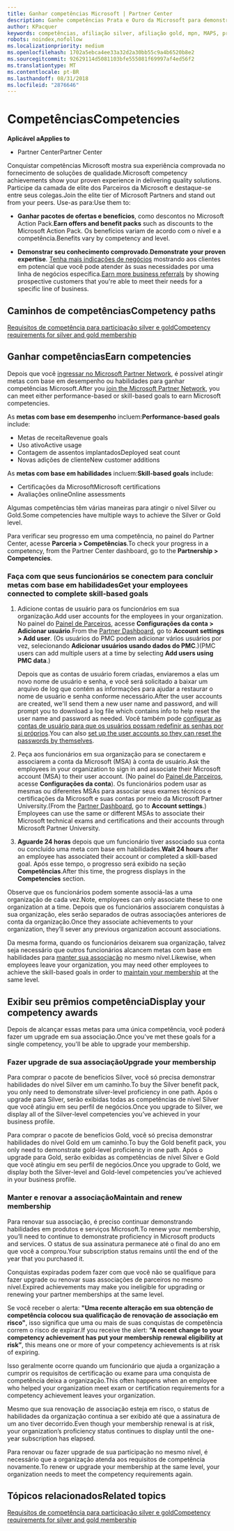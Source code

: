 ```yaml
---
title: Ganhar competências Microsoft | Partner Center
description: Ganhe competências Prata e Ouro da Microsoft para demonstrar seu conhecimento comprovado no fornecimento de soluções de qualidade em uma área especializada de negócios
author: KPacquer
keywords: competências, afiliação silver, afiliação gold, mpn, MAPS, proficiência, benefícios, metas de desempenho, metas de habilidades
robots: noindex,nofollow
ms.localizationpriority: medium
ms.openlocfilehash: 1702a5ebca4ee33a32d2a30bb55c9a4b6520b8e2
ms.sourcegitcommit: 92629114d5081103bfe555081f69997af4ed56f2
ms.translationtype: MT
ms.contentlocale: pt-BR
ms.lasthandoff: 08/31/2018
ms.locfileid: "2876646"
---
```

<!--
•   FWLink https://go.microsoft.com/fwlink/?linkid=851080 : top of page
•   FWLink https://go.microsoft.com/fwlink/?linkid=851281: top of page (duplicate)
•   FWLink https://go.microsoft.com/fwlink/?linkid=851079: Competencies (#attainment_paths)
•   FWLink https://go.microsoft.com/fwlink/?linkid=851081: Maintain and renew membership (#maintain_membership)
•   FWLink https://go.microsoft.com/fwlink/?linkid=851082: Get your employees connected to complete skill-based goals (#associating_achievements)
•   FWLink https://go.microsoft.com/fwlink/?linkid=851083 : Achievement overrides (#achievement_override)
•   FWLink: https://go.microsoft.com/fwlink/?linkid=851236: UI link, goes to the place where you import new users. Temporarily points to the Partner Center homepage.
•   FWLink: https://go.microsoft.com/fwlink/?linkid=851607 :Will go to the docs page for Silver/Gold competency achievements. Currently goes to https://partnercenter.microsoft.com/partner/cloud-solution-provider 

 -->

# <a name="competencies"></a><span data-ttu-id="2e2b1-104">Competências</span><span class="sxs-lookup"><span data-stu-id="2e2b1-104">Competencies</span></span>

**<span data-ttu-id="2e2b1-105">Aplicável a</span><span class="sxs-lookup"><span data-stu-id="2e2b1-105">Applies to</span></span>**
-  <span data-ttu-id="2e2b1-106">Partner Center</span><span class="sxs-lookup"><span data-stu-id="2e2b1-106">Partner Center</span></span>

<span data-ttu-id="2e2b1-107">Conquistar competências Microsoft mostra sua experiência comprovada no fornecimento de soluções de qualidade.</span><span class="sxs-lookup"><span data-stu-id="2e2b1-107">Microsoft competency achievements show your proven experience in delivering quality solutions.</span></span> <span data-ttu-id="2e2b1-108">Participe da camada de elite dos Parceiros da Microsoft e destaque-se entre seus colegas.</span><span class="sxs-lookup"><span data-stu-id="2e2b1-108">Join the elite tier of Microsoft Partners and stand out from your peers.</span></span> <span data-ttu-id="2e2b1-109">Use-as para:</span><span class="sxs-lookup"><span data-stu-id="2e2b1-109">Use them to:</span></span> 

*  <span data-ttu-id="2e2b1-110">**Ganhar pacotes de ofertas e benefícios**, como descontos no Microsoft Action Pack.</span><span class="sxs-lookup"><span data-stu-id="2e2b1-110">**Earn offers and benefit packs** such as discounts to the Microsoft Action Pack.</span></span> <span data-ttu-id="2e2b1-111">Os benefícios variam de acordo com o nível e a competência.</span><span class="sxs-lookup"><span data-stu-id="2e2b1-111">Benefits vary by competency and level.</span></span> 

*  <span data-ttu-id="2e2b1-112">**Demonstrar seu conhecimento comprovado**.</span><span class="sxs-lookup"><span data-stu-id="2e2b1-112">**Demonstrate your proven expertise**.</span></span> <span data-ttu-id="2e2b1-113">[Tenha mais indicações de negócios](referrals.md) mostrando aos clientes em potencial que você pode atender às suas necessidades por uma linha de negócios específica.</span><span class="sxs-lookup"><span data-stu-id="2e2b1-113">[Earn more business referrals](referrals.md) by showing prospective customers that you're able to meet their needs for a specific line of business.</span></span>

## <a href="" id="attainment_paths"></a> <span data-ttu-id="2e2b1-114">Caminhos de competências</span><span class="sxs-lookup"><span data-stu-id="2e2b1-114">Competency paths</span></span>

[<span data-ttu-id="2e2b1-115">Requisitos de competência para participação silver e gold</span><span class="sxs-lookup"><span data-stu-id="2e2b1-115">Competency requirements for silver and gold membership</span></span>](learn-about-competencies.md)

## <a name="earn-competencies"></a><span data-ttu-id="2e2b1-116">Ganhar competências</span><span class="sxs-lookup"><span data-stu-id="2e2b1-116">Earn competencies</span></span>

<span data-ttu-id="2e2b1-117">Depois que você [ingressar no Microsoft Partner Network](mpn-overview.md), é possível atingir metas com base em desempenho ou habilidades para ganhar competências Microsoft.</span><span class="sxs-lookup"><span data-stu-id="2e2b1-117">After you [join the Microsoft Partner Network](mpn-overview.md), you can meet either performance-based or skill-based goals to earn Microsoft competencies.</span></span> 

<span data-ttu-id="2e2b1-118">As **metas com base em desempenho** incluem:</span><span class="sxs-lookup"><span data-stu-id="2e2b1-118">**Performance-based goals** include:</span></span> 
* <span data-ttu-id="2e2b1-119">Metas de receita</span><span class="sxs-lookup"><span data-stu-id="2e2b1-119">Revenue goals</span></span>
* <span data-ttu-id="2e2b1-120">Uso ativo</span><span class="sxs-lookup"><span data-stu-id="2e2b1-120">Active usage</span></span>
* <span data-ttu-id="2e2b1-121">Contagem de assentos implantados</span><span class="sxs-lookup"><span data-stu-id="2e2b1-121">Deployed seat count</span></span>
* <span data-ttu-id="2e2b1-122">Novas adições de cliente</span><span class="sxs-lookup"><span data-stu-id="2e2b1-122">New customer additions</span></span>

<span data-ttu-id="2e2b1-123">As **metas com base em habilidades** incluem:</span><span class="sxs-lookup"><span data-stu-id="2e2b1-123">**Skill-based goals** include:</span></span> 
* <span data-ttu-id="2e2b1-124">Certificações da Microsoft</span><span class="sxs-lookup"><span data-stu-id="2e2b1-124">Microsoft certifications</span></span>
* <span data-ttu-id="2e2b1-125">Avaliações online</span><span class="sxs-lookup"><span data-stu-id="2e2b1-125">Online assessments</span></span> 

<span data-ttu-id="2e2b1-126">Algumas competências têm várias maneiras para atingir o nível Silver ou Gold.</span><span class="sxs-lookup"><span data-stu-id="2e2b1-126">Some competencies have multiple ways to achieve the Silver or Gold level.</span></span>

<span data-ttu-id="2e2b1-127">Para verificar seu progresso em uma competência, no painel do Partner Center, acesse **Parceria > Competências**.</span><span class="sxs-lookup"><span data-stu-id="2e2b1-127">To check your progress in a competency, from the Partner Center dashboard, go to the **Partnership > Competencies**.</span></span> 

### <a href="" id="associating_achievements"></a><span data-ttu-id="2e2b1-128">Faça com que seus funcionários se conectem para concluir metas com base em habilidades</span><span class="sxs-lookup"><span data-stu-id="2e2b1-128">Get your employees connected to complete skill-based goals</span></span>

1.  <span data-ttu-id="2e2b1-129">Adicione contas de usuário para os funcionários em sua organização.</span><span class="sxs-lookup"><span data-stu-id="2e2b1-129">Add user accounts for the employees in your organization.</span></span> <span data-ttu-id="2e2b1-130">No painel do [Painel de Parceiros](http://partnercenter.microsoft.com), acesse **Configurações da conta > Adicionar usuário**.</span><span class="sxs-lookup"><span data-stu-id="2e2b1-130">From the [Partner Dashboard](http://partnercenter.microsoft.com), go to **Account settings > Add user**.</span></span> <span data-ttu-id="2e2b1-131">(Os usuários do PMC podem adicionar vários usuários por vez, selecionando **Adicionar usuários usando dados do PMC**.)</span><span class="sxs-lookup"><span data-stu-id="2e2b1-131">(PMC users can add multiple users at a time by selecting **Add users using PMC data**.)</span></span>

    <span data-ttu-id="2e2b1-132">Depois que as contas de usuário forem criadas, enviaremos a elas um novo nome de usuário e senha, e você será solicitado a baixar um arquivo de log que contém as informações para ajudar a restaurar o nome de usuário e senha conforme necessário.</span><span class="sxs-lookup"><span data-stu-id="2e2b1-132">After the user accounts are created, we'll send them a new user name and password, and will prompt you to download a log file which contains info to help reset the user name and password as needed.</span></span> <span data-ttu-id="2e2b1-133">Você também pode [configurar as contas de usuário para que os usuários possam redefinir as senhas por si próprios](https://docs.microsoft.com/en-us/azure/active-directory/active-directory-passwords-getting-started).</span><span class="sxs-lookup"><span data-stu-id="2e2b1-133">You can also [set up the user accounts so they can reset the passwords by themselves](https://docs.microsoft.com/en-us/azure/active-directory/active-directory-passwords-getting-started).</span></span>

2. <span data-ttu-id="2e2b1-134">Peça aos funcionários em sua organização para se conectarem e associarem a conta da Microsoft (MSA) à conta de usuário.</span><span class="sxs-lookup"><span data-stu-id="2e2b1-134">Ask the employees in your organization to sign in and associate their Microsoft account (MSA) to their user account.</span></span> <span data-ttu-id="2e2b1-135">(No painel do [Painel de Parceiros](http://partnercenter.microsoft.com), acesse **Configurações da conta**). Os funcionários podem usar as mesmas ou diferentes MSAs para associar seus exames técnicos e certificações da Microsoft e suas contas por meio da Microsoft Partner University.</span><span class="sxs-lookup"><span data-stu-id="2e2b1-135">(From the [Partner Dashboard](http://partnercenter.microsoft.com), go to **Account settings**.) Employees can use the same or different MSAs to associate their Microsoft technical exams and certifications and their accounts through Microsoft Partner University.</span></span>

3.  <span data-ttu-id="2e2b1-136">**Aguarde 24 horas** depois que um funcionário tiver associado sua conta ou concluído uma meta com base em habilidades.</span><span class="sxs-lookup"><span data-stu-id="2e2b1-136">**Wait 24 hours** after an employee has associated their account or completed a skill-based goal.</span></span> <span data-ttu-id="2e2b1-137">Após esse tempo, o progresso será exibido na seção **Competências**.</span><span class="sxs-lookup"><span data-stu-id="2e2b1-137">After this time, the progress displays in the **Competencies** section.</span></span>

<span data-ttu-id="2e2b1-138">Observe que os funcionários podem somente associá-las a uma organização de cada vez.</span><span class="sxs-lookup"><span data-stu-id="2e2b1-138">Note, employees can only associate these to one organization at a time.</span></span> <span data-ttu-id="2e2b1-139">Depois que os funcionários associarem conquistas à sua organização, eles serão separados de outras associações anteriores de conta da organização.</span><span class="sxs-lookup"><span data-stu-id="2e2b1-139">Once they associate achievements to your organization, they’ll sever any previous organization account associations.</span></span>

<span data-ttu-id="2e2b1-140">Da mesma forma, quando os funcionários deixarem sua organização, talvez seja necessário que outros funcionários alcancem metas com base em habilidades para [manter sua associação](#maintaining_membership) no mesmo nível.</span><span class="sxs-lookup"><span data-stu-id="2e2b1-140">Likewise, when employees leave your organization, you may need other employees to achieve the skill-based goals in order to [maintain your membership](#maintaining_membership) at the same level.</span></span>

## <a name="display-your-competency-awards"></a><span data-ttu-id="2e2b1-141">Exibir seu prêmios competência</span><span class="sxs-lookup"><span data-stu-id="2e2b1-141">Display your competency awards</span></span>

<span data-ttu-id="2e2b1-142">Depois de alcançar essas metas para uma única competência, você poderá fazer um upgrade em sua associação.</span><span class="sxs-lookup"><span data-stu-id="2e2b1-142">Once you've met these goals for a single competency, you'll be able to upgrade your membership.</span></span>

### <a name="upgrade-your-membership"></a><span data-ttu-id="2e2b1-143">Fazer upgrade de sua associação</span><span class="sxs-lookup"><span data-stu-id="2e2b1-143">Upgrade your membership</span></span>

<span data-ttu-id="2e2b1-144">Para comprar o pacote de benefícios Silver, você só precisa demonstrar habilidades do nível Silver em um caminho.</span><span class="sxs-lookup"><span data-stu-id="2e2b1-144">To buy the Silver benefit pack, you only need to demonstrate silver-level proficiency in one path.</span></span> <span data-ttu-id="2e2b1-145">Após o upgrade para Silver, serão exibidas todas as competências de nível Silver que você atingiu em seu perfil de negócios.</span><span class="sxs-lookup"><span data-stu-id="2e2b1-145">Once you upgrade to Silver, we display all of the Silver-level competencies you’ve achieved in your business profile.</span></span> 

<span data-ttu-id="2e2b1-146">Para comprar o pacote de benefícios Gold, você só precisa demonstrar habilidades do nível Gold em um caminho.</span><span class="sxs-lookup"><span data-stu-id="2e2b1-146">To buy the Gold benefit pack, you only need to demonstrate gold-level proficiency in one path.</span></span> <span data-ttu-id="2e2b1-147">Após o upgrade para Gold, serão exibidas as competências de nível Silver e Gold que você atingiu em seu perfil de negócios.</span><span class="sxs-lookup"><span data-stu-id="2e2b1-147">Once you upgrade to Gold, we display both the Silver-level and Gold-level competencies you’ve achieved in your business profile.</span></span> 

### <a href="" id="maintain_membership"></a> <span data-ttu-id="2e2b1-148">Manter e renovar a associação</span><span class="sxs-lookup"><span data-stu-id="2e2b1-148">Maintain and renew membership</span></span>

<span data-ttu-id="2e2b1-149">Para renovar sua associação, é preciso continuar demonstrando habilidades em produtos e serviços Microsoft.</span><span class="sxs-lookup"><span data-stu-id="2e2b1-149">To renew your membership, you’ll need to continue to demonstrate proficiency in Microsoft products and services.</span></span> <span data-ttu-id="2e2b1-150">O status de sua assinatura permanece até o final do ano em que você a comprou.</span><span class="sxs-lookup"><span data-stu-id="2e2b1-150">Your subscription status remains until the end of the year that you purchased it.</span></span>

<span data-ttu-id="2e2b1-151">Conquistas expiradas podem fazer com que você não se qualifique para fazer upgrade ou renovar suas associações de parceiros no mesmo nível.</span><span class="sxs-lookup"><span data-stu-id="2e2b1-151">Expired achievements may make you ineligible for upgrading or renewing your partner memberships at the same level.</span></span> 

<span data-ttu-id="2e2b1-152">Se você receber o alerta: **"Uma recente alteração em sua obtenção de competência colocou sua qualificação de renovação de associação em risco"**, isso significa que uma ou mais de suas conquistas de competência correm o risco de expirar.</span><span class="sxs-lookup"><span data-stu-id="2e2b1-152">If you receive the alert: **“A recent change to your competency achievement has put your membership renewal eligibility at risk”**, this means one or more of your competency achievements is at risk of expiring.</span></span> 

<span data-ttu-id="2e2b1-153">Isso geralmente ocorre quando um funcionário que ajuda a organização a cumprir os requisitos de certificação ou exame para uma conquista de competência deixa a organização.</span><span class="sxs-lookup"><span data-stu-id="2e2b1-153">This often happens when an employee who helped your organization meet exam or certification requirements for a competency achievement leaves your organization.</span></span> 

<span data-ttu-id="2e2b1-154">Mesmo que sua renovação de associação esteja em risco, o status de habilidades da organização continua a ser exibido até que a assinatura de um ano tiver decorrido.</span><span class="sxs-lookup"><span data-stu-id="2e2b1-154">Even though your membership renewal is at risk, your organization’s proficiency status continues to display until the one-year subscription has elapsed.</span></span>

<span data-ttu-id="2e2b1-155">Para renovar ou fazer upgrade de sua participação no mesmo nível, é necessário que a organização atenda aos requisitos de competência novamente.</span><span class="sxs-lookup"><span data-stu-id="2e2b1-155">To renew or upgrade your membership at the same level, your organization needs to meet the competency requirements again.</span></span>

## <a name="related-topics"></a><span data-ttu-id="2e2b1-156">Tópicos relacionados</span><span class="sxs-lookup"><span data-stu-id="2e2b1-156">Related topics</span></span>

[<span data-ttu-id="2e2b1-157">Requisitos de competência para participação silver e gold</span><span class="sxs-lookup"><span data-stu-id="2e2b1-157">Competency requirements for silver and gold membership</span></span>](learn-about-competencies.md)